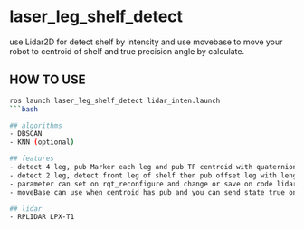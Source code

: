 # laser_leg_shelf_detect
use Lidar2D for detect shelf by intensity and use movebase to move your robot to centroid of shelf and true precision angle by calculate.

## HOW TO USE
```bash
ros launch laser_leg_shelf_detect lidar_inten.launch
```bash

## algorithms
- DBSCAN
- KNN (optional)

## features
- detect 4 leg, pub Marker each leg and pub TF centroid with quaternion.
- detect 2 leg, detect front leg of shelf then pub offset leg with length param then pub Marker and pub TF centroid same detect 4 leg.
- parameter can set on rqt_reconfigure and change or save on code lidar_best.py
- moveBase can use when centroid has pub and you can send state true on /tick  by topic pub.

## lidar
- RPLIDAR LPX-T1
